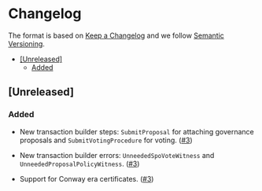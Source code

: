 # Changelog

The format is based on [Keep a Changelog](https://keepachangelog.com/en/1.0.0/)
and we follow [Semantic Versioning](https://semver.org/spec/v2.0.0.html).

<!-- START doctoc generated TOC please keep comment here to allow auto update -->
<!-- DON'T EDIT THIS SECTION, INSTEAD RE-RUN doctoc TO UPDATE -->

- [[Unreleased]](#unreleased)
  - [Added](#added)

<!-- END doctoc generated TOC please keep comment here to allow auto update -->

## [Unreleased]

### Added

- New transaction builder steps: `SubmitProposal` for attaching governance
proposals and `SubmitVotingProcedure` for voting.
([#3](https://github.com/mlabs-haskell/purescript-cardano-transaction-builder/pull/3))

- New transaction builder errors: `UnneededSpoVoteWitness` and
`UnneededProposalPolicyWitness`.
([#3](https://github.com/mlabs-haskell/purescript-cardano-transaction-builder/pull/3))

- Support for Conway era certificates.
([#3](https://github.com/mlabs-haskell/purescript-cardano-transaction-builder/pull/3))

